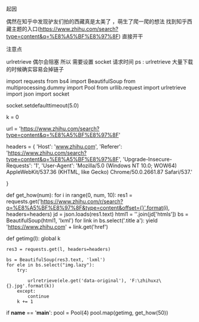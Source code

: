 起因

偶然在知乎中发现驴友们拍的西藏真是太美了 ，萌生了爬一爬的想法
找到知乎西藏主题的入口(https://www.zhihu.com/search?type=content&q=%E8%A5%BF%E8%97%8F) 直接开干

注意点

urlretrieve 偶尔会阻塞 所以 需要设置 socket 请求时间 ps : urlretrieve 大量下载的时候确实容易会掉链子

import requests
from bs4 import BeautifulSoup
from  multiprocessing.dummy import Pool
from urllib.request import urlretrieve
import json
import socket

socket.setdefaulttimeout(5.0) 

k = 0

url = 'https://www.zhihu.com/search?type=content&q=%E8%A5%BF%E8%97%8F'

headers = {
    'Host': 'www.zhihu.com',
    'Referer': 'https://www.zhihu.com/search?type=content&q=%E8%A5%BF%E8%97%8F',
    'Upgrade-Insecure-Requests': '1',
    'User-Agent': 'Mozilla/5.0 (Windows NT 10.0; WOW64) AppleWebKit/537.36 (KHTML, like Gecko) Chrome/50.0.2661.87 Safari/537.'

}


def get_how(num):
    for i in range(0, num, 10):
        res1 = requests.get('https://www.zhihu.com/r/search?q=%E8%A5%BF%E8%97%8F&type=content&offset={}'.format(i),
                            headers=headers)
        jd = json.loads(res1.text)
        html1 = ''.join(jd['htmls'])
        bs = BeautifulSoup(html1, 'lxml')
        for link in bs.select('.title a'):
            yield 'https://www.zhihu.com' + link.get('href')


def getimg(l):
    global k

    res3 = requests.get(l, headers=headers)

    bs = BeautifulSoup(res3.text, 'lxml')
    for ele in bs.select("img.lazy"):
        try:

            urlretrieve(ele.get('data-original'), 'F:\zhihuxz\{}.jpg'.format(k))  
        except:
            continue
        k += 1


if __name__ == '__main__':
    pool = Pool(4)
    pool.map(getimg, get_how(50))
